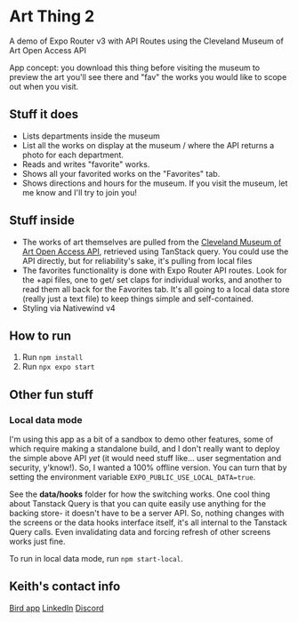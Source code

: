 # Art Thing 2
A demo of Expo Router v3 with API Routes using the Cleveland Museum of Art Open Access API

App concept: you download this thing before visiting the museum to preview the art you'll see there and "fav" the works you would like to scope out when you visit.
## Stuff it does
- Lists departments inside the museum
- List all the works on display at the museum / where the API returns a photo for each department.
- Reads and writes "favorite" works.
- Shows all your favorited works on the "Favorites" tab.
- Shows directions and hours for the museum. If you visit the museum, let me know and I'll try to join you!
## Stuff inside
- The works of art themselves are pulled from the [Cleveland Museum of Art Open Access API](https://openaccess-api.clevelandart.org/), retrieved using TanStack query. You could use the API directly, but for reliability's sake, it's pulling from local files
- The favorites functionality is done with Expo Router API routes. Look for the +api files, one to get/ set claps for individual works, and another to read them all back for the Favorites tab. It's all going to a local data store (really just a text file) to keep things simple and self-contained.
- Styling via Nativewind v4
## How to run
1. Run `npm install`
2. Run `npx expo start`

## Other fun stuff
### Local data mode
I'm using this app as a bit of a sandbox to demo other features, some of which require making a standalone build, and I don't really want to deploy the simple above API _yet_ (it would need stuff like... user segmentation and security, y'know!). So, I wanted a 100% offline version. You can turn that by setting the environment variable `EXPO_PUBLIC_USE_LOCAL_DATA=true`.

See the **data/hooks** folder for how the switching works. One cool thing about Tanstack Query is that you can quite easily use anything for the backing store- it doesn't have to be a server API. So, nothing changes with the screens or the data hooks interface itself, it's all internal to the Tanstack Query calls. Even invalidating data and forcing refresh of other screens works just fine.

To run in local data mode, run `npm start-local`.

## Keith's contact info
[Bird app](https://twitter.com/llamaluvr)
[LinkedIn](https://www.linkedin.com/in/keith-kurak/)
[Discord](https://chat.expo.dev)

